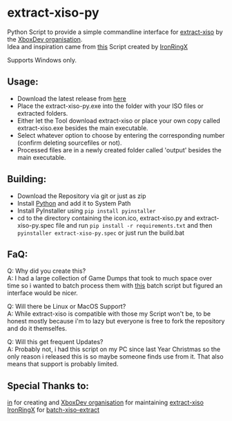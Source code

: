 # extract-xiso-py
Python Script to provide a simple commandline interface for [extract-xiso](https://github.com/XboxDev/extract-xiso) by the [XboxDev organisation](https://github.com/XboxDev).<br>
Idea and inspiration came from [this](https://github.com/IronRingX/batch-xiso-extract) Script created by [IronRingX](https://github.com/IronRingX)

Supports Windows only.

## Usage:

- Download the latest release from [here](https://github.com/TheCraZyDuDee/extract-xiso-py/releases/latest/download/extract-xiso-py.exe)
- Place the extract-xiso-py.exe into the folder with your ISO files or extracted folders.
- Either let the Tool download extract-xiso or place your own copy called extract-xiso.exe besides the main executable.
- Select whatever option to choose by entering the corresponding number (confirm deleting sourcefiles or not).
- Processed files are in a newly created folder called 'output' besides the main executable.

## Building:

- Download the Repository via git or just as zip
- Install [Python](https://www.python.org/downloads/) and add it to System Path
- Install PyInstaller using `pip install pyinstaller`
- cd to the directory containing the icon.ico, extract-xiso.py and extract-xiso-py.spec file and run `pip install -r requirements.txt` and then `pyinstaller extract-xiso-py.spec` or just run the build.bat

## FaQ:

Q: Why did you create this?<br>
A: I had a large collection of Game Dumps that took to much space over time so i wanted to batch process them with [this](https://github.com/IronRingX/batch-xiso-extract) batch script but figured an interface would be nicer.

Q: Will there be Linux or MacOS Support?<br>
A: While extract-xiso is compatible with those my Script won't be, to be honest mostly because i'm to lazy but everyone is free to fork the repository and do it themselfes.

Q: Will this get frequent Updates?<br>
A: Probably not, i had this script on my PC since last Year Christmas so the only reason i released this is so maybe someone finds use from it. That also means that support is probably limited.

## Special Thanks to:

[in](mailto:in@fishtank.com) for creating and [XboxDev organisation](https://github.com/XboxDev) for maintaining [extract-xiso](https://github.com/XboxDev/extract-xiso)<br>
[IronRingX](https://github.com/IronRingX) for [batch-xiso-extract](https://github.com/IronRingX/batch-xiso-extract)
